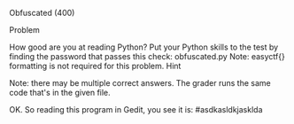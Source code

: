 Obfuscated (400)

Problem

How good are you at reading Python? Put your Python skills to the test by finding the password that passes this check: obfuscated.py
Note: easyctf{} formatting is not required for this problem.
Hint

Note: there may be multiple correct answers. The grader runs the same code that's in the given file.

OK. So reading this program in Gedit, you see it is:
#asdkasldkjasklda

